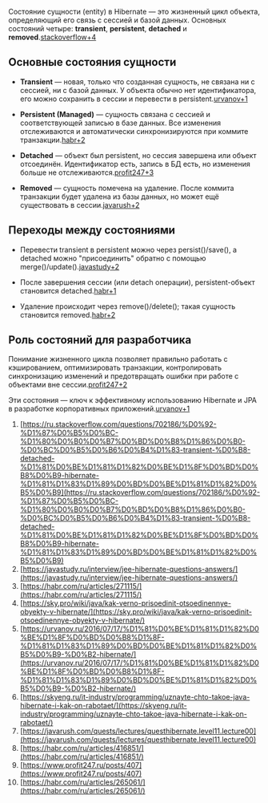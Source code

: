 
Состояние сущности (entity) в Hibernate — это жизненный цикл объекта, определяющий его связь с сессией и базой данных. Основных состояний четыре: **transient**, **persistent**, **detached** и **removed**.[stackoverflow+4](https://ru.stackoverflow.com/questions/702186/%D0%92-%D1%87%D0%B5%D0%BC-%D1%80%D0%B0%D0%B7%D0%BD%D0%B8%D1%86%D0%B0-%D0%BC%D0%B5%D0%B6%D0%B4%D1%83-transient-%D0%B8-detached-%D1%81%D0%BE%D1%81%D1%82%D0%BE%D1%8F%D0%BD%D0%B8%D0%B9-hibernate-%D1%81%D1%83%D1%89%D0%BD%D0%BE%D1%81%D1%82%D0%B5%D0%B9)

## Основные состояния сущности

- **Transient** — новая, только что созданная сущность, не связана ни с сессией, ни с базой данных. У объекта обычно нет идентификатора, его можно сохранить в сессии и перевести в persistent.[urvanov+1](https://urvanov.ru/2016/07/17/%D1%81%D0%BE%D1%81%D1%82%D0%BE%D1%8F%D0%BD%D0%B8%D1%8F-%D1%81%D1%83%D1%89%D0%BD%D0%BE%D1%81%D1%82%D0%B5%D0%B9-%D0%B2-hibernate/)
    
- **Persistent (Managed)** — сущность связана с сессией и соответствующей записью в базе данных. Все изменения отслеживаются и автоматически синхронизируются при коммите транзакции.[habr+2](https://habr.com/ru/articles/271115/)
    
- **Detached** — объект был persistent, но сессия завершена или объект отсоединён. Идентификатор есть, запись в БД есть, но изменения больше не отслеживаются.[profit247+3](https://www.profit247.ru/posts/407)
    
- **Removed** — сущность помечена на удаление. После коммита транзакции будет удалена из базы данных, но может ещё существовать в сессии.[javarush+2](https://javarush.com/quests/lectures/questhibernate.level11.lecture00)
    

## Переходы между состояниями

- Перевести transient в persistent можно через persist()/save(), а detached можно "присоединить" обратно с помощью merge()/update().[javastudy+2](https://javastudy.ru/interview/jee-hibernate-questions-answers/)
    
- После завершения сессии (или detach операции), persistent-объект становится detached.[habr+1](https://habr.com/ru/articles/271115/)
    
- Удаление происходит через remove()/delete(); такая сущность становится removed.[habr+2](https://habr.com/ru/articles/265061/)
    

## Роль состояний для разработчика

Понимание жизненного цикла позволяет правильно работать с кэшированием, оптимизировать транзакции, контролировать синхронизацию изменений и предотвращать ошибки при работе с объектами вне сессии.[profit247+2](https://www.profit247.ru/posts/407)

Эти состояния — ключ к эффективному использованию Hibernate и JPA в разработке корпоративных приложений.[urvanov+1](https://urvanov.ru/2016/07/17/%D1%81%D0%BE%D1%81%D1%82%D0%BE%D1%8F%D0%BD%D0%B8%D1%8F-%D1%81%D1%83%D1%89%D0%BD%D0%BE%D1%81%D1%82%D0%B5%D0%B9-%D0%B2-hibernate/)

1. [https://ru.stackoverflow.com/questions/702186/%D0%92-%D1%87%D0%B5%D0%BC-%D1%80%D0%B0%D0%B7%D0%BD%D0%B8%D1%86%D0%B0-%D0%BC%D0%B5%D0%B6%D0%B4%D1%83-transient-%D0%B8-detached-%D1%81%D0%BE%D1%81%D1%82%D0%BE%D1%8F%D0%BD%D0%B8%D0%B9-hibernate-%D1%81%D1%83%D1%89%D0%BD%D0%BE%D1%81%D1%82%D0%B5%D0%B9](https://ru.stackoverflow.com/questions/702186/%D0%92-%D1%87%D0%B5%D0%BC-%D1%80%D0%B0%D0%B7%D0%BD%D0%B8%D1%86%D0%B0-%D0%BC%D0%B5%D0%B6%D0%B4%D1%83-transient-%D0%B8-detached-%D1%81%D0%BE%D1%81%D1%82%D0%BE%D1%8F%D0%BD%D0%B8%D0%B9-hibernate-%D1%81%D1%83%D1%89%D0%BD%D0%BE%D1%81%D1%82%D0%B5%D0%B9)
2. [https://javastudy.ru/interview/jee-hibernate-questions-answers/](https://javastudy.ru/interview/jee-hibernate-questions-answers/)
3. [https://habr.com/ru/articles/271115/](https://habr.com/ru/articles/271115/)
4. [https://sky.pro/wiki/java/kak-verno-prisoedinit-otsoedinennye-obyekty-v-hibernate/](https://sky.pro/wiki/java/kak-verno-prisoedinit-otsoedinennye-obyekty-v-hibernate/)
5. [https://urvanov.ru/2016/07/17/%D1%81%D0%BE%D1%81%D1%82%D0%BE%D1%8F%D0%BD%D0%B8%D1%8F-%D1%81%D1%83%D1%89%D0%BD%D0%BE%D1%81%D1%82%D0%B5%D0%B9-%D0%B2-hibernate/](https://urvanov.ru/2016/07/17/%D1%81%D0%BE%D1%81%D1%82%D0%BE%D1%8F%D0%BD%D0%B8%D1%8F-%D1%81%D1%83%D1%89%D0%BD%D0%BE%D1%81%D1%82%D0%B5%D0%B9-%D0%B2-hibernate/)
6. [https://skyeng.ru/it-industry/programming/uznayte-chto-takoe-java-hibernate-i-kak-on-rabotaet/](https://skyeng.ru/it-industry/programming/uznayte-chto-takoe-java-hibernate-i-kak-on-rabotaet/)
7. [https://javarush.com/quests/lectures/questhibernate.level11.lecture00](https://javarush.com/quests/lectures/questhibernate.level11.lecture00)
8. [https://habr.com/ru/articles/416851/](https://habr.com/ru/articles/416851/)
9. [https://www.profit247.ru/posts/407](https://www.profit247.ru/posts/407)
10. [https://habr.com/ru/articles/265061/](https://habr.com/ru/articles/265061/)